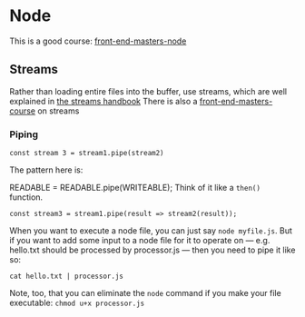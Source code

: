 # Node

This is a good course: [front-end-masters-node](https://frontendmasters.com/courses/digging-into-node/file-handling-with-streams/)

## Streams
Rather than loading entire files into the buffer, use streams, which are well explained in [the streams handbook](https://github.com/substack/stream-handbook)
There is also a [front-end-masters-course](https://frontendmasters.com/courses/networking-streams/) on streams

### Piping
`const stream 3 = stream1.pipe(stream2)`

The pattern here is:

READABLE = READABLE.pipe(WRITEABLE);
Think of it like a `then()` function. 
```
const stream3 = stream1.pipe(result => stream2(result));
```
When you want to execute a node file, you can just say `node myfile.js`. But if you want to add some input to a node file for it to operate on — e.g. hello.txt should be processed by processor.js — then you need to pipe it like so:
```
cat hello.txt | processor.js
```
Note, too, that you can eliminate the `node` command if you make your file executable: `chmod u+x processor.js`
